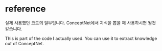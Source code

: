# reference

실제 사용했던 코드의 일부입니다.
ConceptNet에서 지식을 뽑을 때 사용하시면 될것같습니다.

This is part of the code I actually used.
You can use it to extract knowledge out of ConceptNet.



